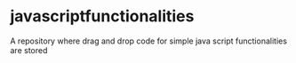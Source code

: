 # javascriptfunctionalities
A repository where drag and drop code for simple java script functionalities are stored

